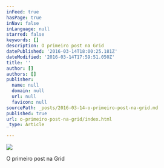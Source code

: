 ```yaml
---
inFeed: true
hasPage: true
inNav: false
inLanguage: null
starred: false
keywords: []
description: O primeiro post na Grid
datePublished: '2016-03-14T18:00:25.181Z'
dateModified: '2016-03-14T17:59:51.050Z'
title: ''
author: []
authors: []
publisher:
  name: null
  domain: null
  url: null
  favicon: null
sourcePath: _posts/2016-03-14-o-primeiro-post-na-grid.md
published: true
url: o-primeiro-post-na-grid/index.html
_type: Article

---
```

![](https://the-grid-user-content.s3-us-west-2.amazonaws.com/f8aed92c-95a8-4be3-9399-e1121e46fd07.jpg)

O primeiro post na Grid